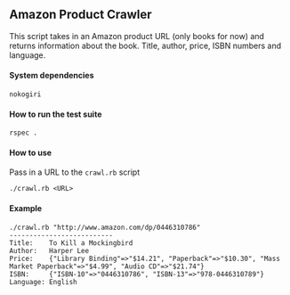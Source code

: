## Amazon Product Crawler

This script takes in an Amazon product URL (only books for now) and returns information about the book. Title, author, price, ISBN numbers and language.

#### System dependencies

	nokogiri

#### How to run the test suite

	rspec .

#### How to use

Pass in a URL to the `crawl.rb` script

	./crawl.rb <URL>

#### Example

	./crawl.rb "http://www.amazon.com/dp/0446310786"
	--------------------------
	Title:    To Kill a Mockingbird
	Author:   Harper Lee
	Price:    {"Library Binding"=>"$14.21", "Paperback"=>"$10.30", "Mass Market Paperback"=>"$4.99", "Audio CD"=>"$21.74"}
	ISBN:     {"ISBN-10"=>"0446310786", "ISBN-13"=>"978-0446310789"}
	Language: English
